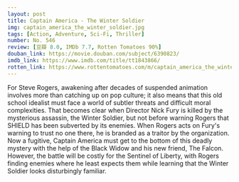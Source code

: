```yaml
---
layout: post 
title: Captain America - The Winter Soldier
img: captain_america_the_winter_soldier.jpg
tags: [Action, Adventure, Sci-Fi, Thriller]
number: No. 546
review: [豆瓣 8.0, IMDb 7.7, Rotten Tomatoes 90%]
douban_link: https://movie.douban.com/subject/6390823/
imdb_link: https://www.imdb.com/title/tt1843866/
rotten_link: https://www.rottentomatoes.com/m/captain_america_the_winter_soldier_2014
---
```


For Steve Rogers, awakening after decades of suspended animation involves more than catching up on pop culture; it also means that this old school idealist must face a world of subtler threats and difficult moral complexities. That becomes clear when Director Nick Fury is killed by the mysterious assassin, the Winter Soldier, but not before warning Rogers that SHIELD has been subverted by its enemies. When Rogers acts on Fury's warning to trust no one there, he is branded as a traitor by the organization. Now a fugitive, Captain America must get to the bottom of this deadly mystery with the help of the Black Widow and his new friend, The Falcon. However, the battle will be costly for the Sentinel of Liberty, with Rogers finding enemies where he least expects them while learning that the Winter Soldier looks disturbingly familiar.